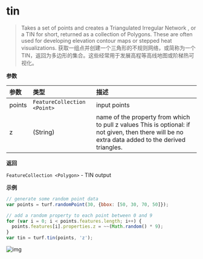 # tin

> Takes a set of points and creates a Triangulated Irregular Network , or a TIN for short, returned as a collection of Polygons. These are often used for developing elevation contour maps or stepped heat visualizations.
> 获取一组点并创建一个三角形的不规则网络，或简称为一个TIN，返回为多边形的集合。这些经常用于发展高程等高线地图或阶梯热可视化。

**参数**

| 参数   | 类型                        | 描述                                                         |
| :----- | :-------------------------- | :----------------------------------------------------------- |
| points | `FeatureCollection <Point>` | input points                                                 |
| z      | (String)                    | name of the property from which to pull z values This is optional: if not given, then there will be no extra data added to the derived triangles. |

**返回**

`FeatureCollection <Polygon>` - TIN output

**示例**

```js
// generate some random point data
var points = turf.randomPoint(30, {bbox: [50, 30, 70, 50]});

// add a random property to each point between 0 and 9
for (var i = 0; i < points.features.length; i++) {
  points.features[i].properties.z = ~~(Math.random() * 9);
}
var tin = turf.tin(points, 'z');
```

![img](https://pzy-images.oss-cn-hangzhou.aliyuncs.com/img/tin.3d1cc363.webp)